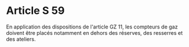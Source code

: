 # Article S 59

En application des dispositions de l'article GZ 11, les compteurs de gaz doivent être placés notamment en dehors des réserves, des resserres et des ateliers.
